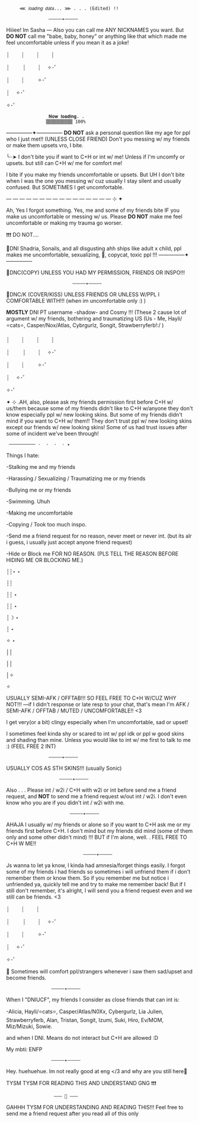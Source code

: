          ⋘ 𝑙𝑜𝑎𝑑𝑖𝑛𝑔 𝑑𝑎𝑡𝑎... ⋙ . . . (Edited) !!

                    —————✦—————

Hiiiee! Im Sasha — Also you can call me ANY NICKNAMES you want. But **DO NOT** call me "babe, baby, honey" or anything like that which made me feel uncomfortable unless if you mean it as a joke!

┊　         　┊　         　┊　         　┊

┊　     　    ┊　         　┊　             ✧･ﾟ

┊　         　┊　      　   ✧･ﾟ

┊　             ✧･ﾟ

✧･ﾟ




                    𝐍𝐨𝐰 𝐥𝐨𝐚𝐝𝐢𝐧𝐠. . 
                   ▒▒▒▒▒▒▒▒▒▒ 100%




—————✦—————
**DO NOT** ask a personal question like my age for ppl who I just met!! (UNLESS CLOSE FRIEND)
Don't you messing w/ my friends or make them upsets vro, I bite.

╰┈➤ I don't bite you if want to C+H or int w/ me! Unless if I'm uncomfy or upsets. but still can C+H w/ me for comfort me!

I bite if you make my friends uncomfortable or upsets. But UH I don't bite when I was the one you messing w/ cuz usually I stay silent and usually confused. But SOMETIMES I get uncomfortable.

—    —    —    —    —    —    —    —    —    —    —    —    —    —    —    —   ⊹ ✦

Ah, Yes I forgot something. Yes, me and some of my friends bite IF you make us uncomfortable or messing w/ us.
Please **DO NOT** make me feel uncomfortable or making my trauma go worser.

❗❗❗
DO NOT....


🚫DNI Shadria, Sonails, and all disgusting ahh ships like adult x child, ppl makes me uncomfortable, sexualizing, 🔞, copycat, toxic ppl !!! 
                             —————✦—————

🚫DNC(COPY) UNLESS YOU HAD MY PERMISSION, FRIENDS OR INSPO!!!

                             —————✦—————
                                
🚫DNC/K (COVER/KISS) UNLESS FRIENDS OR UNLESS W/PPL I COMFORTABLE WITH!!! (when im uncomfortable only :) )

**MOSTLY** DNI PT username -shadow- and Cosmy !!! (These 2 cause lot of argument w/ my friends, bothering and traumatizing US (Us - Me, Hayli/⭐cats⭐, Casper/Nox/Atlas, Cybrgurlz, Songit, Strawberryferb!:/ )




┊　         　┊　         　┊　         　┊

┊　     　    ┊　         　┊　             ✧･ﾟ

┊　         　┊　      　   ✧･ﾟ

┊　             ✧･ﾟ

✧･ﾟ



✦ ⊹ .AH, also, please ask my friends permission first before C+H w/ us/them because some of my friends didn't like to C+H w/anyone they don't know especially ppl w/ new looking skins. But some of my friends didn't mind if you want to C+H w/ them!! They don't trust ppl w/ new looking skins except our friends w/ new looking skins! Some of us had trust issues after some of incident we've been through!

     ────────── ·﻿ ﻿ ﻿· ﻿ ·﻿ ﻿ ﻿· ﻿✦                



Things I hate:

-Stalking me and my friends

-Harassing / Sexualizing / Traumatizing me or my friends

-Bullying me or my friends

-Swimming. Uhuh

-Making me uncomfortable

-Copying / Took too much inspo.

-Send me a friend request for no reason, never meet or never int. (but its alr i guess, i usually just accept anyone friend request)

-Hide or Block me FOR NO REASON. (PLS TELL THE REASON BEFORE HIDING ME OR BLOCKING ME.)



┆┆⋆                    ⋆

┆┆

┆┆                                         ⋆

┆┆            ⋆

┆☽                             ⋆

┆      ⋆

✧                       ⋆

││

││

│✧

✧


USUALLY SEMI-AFK / OFFTAB!!! SO FEEL FREE TO C+H W/CUZ WHY NOT!!!
—if I didn't response or late resp to your chat, that's mean I'm AFK / SEMI-AFK / OFFTAB / MUTED / UNCOMFORTABLE!! <3

I get very(or a bit) clingy especially when I'm uncomfortable, sad or upset!

I sometimes feel kinda shy or scared to int w/ ppl idk or ppl w good skins and shading than mine. Unless you would like to int w/ me first to talk to me :) (FEEL FREE 2 INT)
  
                    —————✦—————

USUALLY COS AS STH SKINS!!! (usually Sonic)

                        —————✦—————

Also . . . Please int / w2i / C+H with w2i or int before send me a friend request, and **NOT** to send me a friend request w/out int / w2i. I don't even know who you are if you didn't int / w2i with me.

                            —————✦—————

AHAJA I usually w/ my friends or alone so if you want to C+H ask me or my friends first before C+H. I don't mind but my friends did mind (some of them only and some other didn't mind) !!! BUT if I'm alone, well. . FEEL FREE TO C+H W ME!!

                                 —————✦—————

Js wanna to let ya know, I kinda had amnesia/forget things easily. I forgot some of my friends i had friends so sometimes i will unfriend them if i don't remember them or know them. So if you remember me but notice i unfriended ya, quickly tell me and try to make me remember back! But if I still don't remember, it's alright, I will send you a friend request even and we still can be friends. <3

┊　         　┊　         　┊

┊　     　    ┊　         　┊　             ✧･ﾟ

┊　         　┊　      　   ✧･ﾟ

┊　             ✧･ﾟ

✧･ﾟ

💝 Sometimes will comfort ppl/strangers whenever i saw them sad/upset and become friends.

                     —————✦—————

When I "DNIUCF", my friends I consider as close friends that can int is:

-Alicia, Hayli/⭐cats⭐, Casper/Atlas/N0Xx, Cybergurlz, Lia Julien, Strawberryferb, Alan, Tristan, Songit, Izumi, Suki, Hiro, Ev/MOM, Miz/Mizuki, Sowie.

and when I DNI. Means do not interact but C+H are allowed :D

My mbti: ENFP

                     —————✦—————

Hey. huehuehue. Im not really good at eng </3 and why are you still here🤔

TYSM TYSM FOR READING THIS AND UNDERSTAND GNG ❗❗❗

                      ——— 🐾 ———

GAHHH TYSM FOR UNDERSTANDING AND READING THIS!!! Feel free to send me a friend request after you read all of this only

